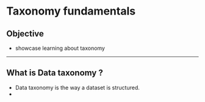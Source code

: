 # Taxonomy fundamentals
## Objective 
- showcase learning about taxonomy

---
## What is Data taxonomy ?
- Data taxonomy is the way a dataset is structured. 
- 

